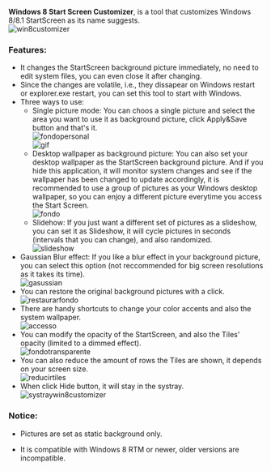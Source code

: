 **Windows 8 Start Screen Customizer**, is a tool that customizes Windows 8/8.1 StartScreen as its name suggests.  
![win8customizer](http://lh3.ggpht.com/-vQLT0ovXAdQ/UK6yCUDrGII/AAAAAAAAF8w/oeQOtojC1MQ/win8customizer1.jpg?imgmax=800 "win8customizer")  

### Features:

*   It changes the StartScreen background picture immediately, no need to edit system files, you can even close it after changing.
*   Since the changes are volatile, i.e., they dissapear on Windows restart or explorer.exe restart, you can set this tool to start with Windows.
*   Three ways to use:  
    - Single picture mode: You can choos a single picture and select the area you want to use it as background picture, click Apply&Save button and that's it.  
    ![fondopersonal](http://lh5.ggpht.com/-cF_jSZe7oA0/UK6yH-oTSZI/AAAAAAAAF84/VhtHR2UYOYM/fondopersonal1.jpg?imgmax=800 "fondopersonal")  
    ![](https://lh3.googleusercontent.com/-mbx4vhcw4xg/Ug4jMN_MowI/AAAAAAAAHwM/k-rfJ5jSGp8/w426-h240/photo.jpg "gif")  
    - Desktop wallpaper as background picture: You can also set your desktop wallpaper as the StartScreen background picture. And if you hide this application, it will monitor system changes and see if the wallpaper has been changed to update accordingly, it is recommended to use a group of pictures as your Windows desktop wallpaper, so you can enjoy a different picture everytime you access the Start Screen.  
    ![fondo](http://lh6.ggpht.com/-MIpUIPewYOc/UK6yMvttYqI/AAAAAAAAF9A/Ps69O5h0Xxs/fondo1.jpg?imgmax=800 "fondo")  
    - Slidehow: If you just want a different set of pictures as a slideshow, you can set it as Slideshow, it will cycle pictures in seconds (intervals that you can change), and also randomized.  
    ![slideshow](http://lh6.ggpht.com/-7jQYpqYxXps/UK6yQ9dQoFI/AAAAAAAAF9I/IR8VDphIMVI/slideshow1.jpg?imgmax=800 "slideshow")
*   Gaussian Blur effect: If you like a blur effect in your background picture, you can select this option (not reccommended for big screen resolutions as it takes its time).  
    ![gasussian](http://lh3.ggpht.com/--MmuDt08zAg/UK6yVkBG_iI/AAAAAAAAF9Q/4pxDvliyQTU/gasussian1.jpg?imgmax=800 "gasussian")
*   You can restore the original background pictures with a click.  
    ![restaurarfondo](http://lh6.ggpht.com/-Vq5yzaFskSI/UK6yaOMvZ2I/AAAAAAAAF9Y/prxzCTvaCY4/restaurarfondo.jpg?imgmax=800 "restaurarfondo")
*   There are handy shortcuts to change your color accents and also the system wallpaper.  
    ![accesso](http://lh6.ggpht.com/-yofVf5AGgZY/UK6yetI5OFI/AAAAAAAAF9g/Eq-rnlv3j7k/accesso1.jpg?imgmax=800 "accesso")
*   You can modify the opacity of the StartScreen, and also the Tiles' opacity (limited to a dimmed effect).  
    ![fondotransparente](http://lh3.ggpht.com/-UbxxuSoWz8k/UK6yia0PL8I/AAAAAAAAF9o/Jbj0thkCc7k/fondotransparente.jpg?imgmax=800 "fondotransparente")
*   You can also reduce the amount of rows the Tiles are shown, it depends on your screen size.  
    ![reducirtiles](http://lh5.ggpht.com/-T7IovWaPF_s/UK6ymt6EeuI/AAAAAAAAF9w/cB51A2-figU/reducirtiles1.jpg?imgmax=800 "reducirtiles")
*   When click Hide button, it will stay in the systray.  
    ![systraywin8customizer](http://lh6.ggpht.com/-6FGgbGDCxr0/UK6yqeNe0qI/AAAAAAAAF94/xL7nsUzdc3k/systraywin8customizer.jpg?imgmax=800 "systraywin8customizer")

### Notice:

*   Pictures are set as static background only.

*   It is compatible with Windows 8 RTM or newer, older versions are incompatible.   
